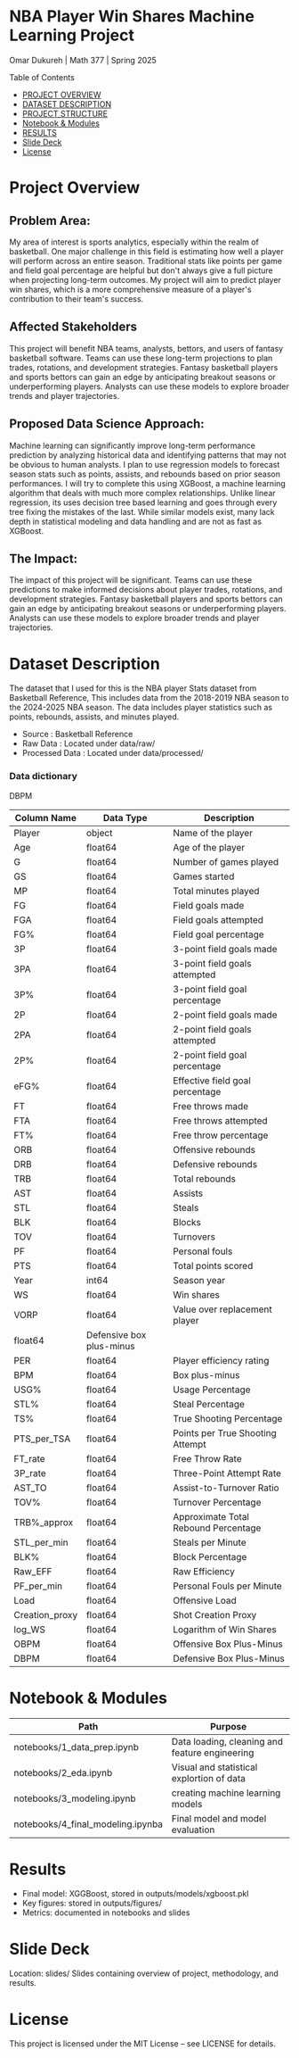 # NBA Player Win Shares Machine Learning Project 

Omar Dukureh | Math 377 | Spring 2025

Table of Contents
- [PROJECT OVERVIEW](#project-overview)
- [DATASET DESCRIPTION](#dataset-description)
- [PROJECT STRUCTURE](#project-structure)
- [Notebook & Modules](#notebook--modules)
- [RESULTS](#results)
- [Slide Deck](#slide-deck)
- [License](#license)



# Project Overview
## Problem Area:
My area of interest is sports analytics, especially within the realm of basketball. One major challenge in this field is estimating how well a player will perform across an entire season. Traditional stats like points per game and field goal percentage are helpful but don't always give a full picture when projecting long-term outcomes. My project will aim to predict player win shares, which is a more comprehensive measure of a player's contribution to their team's success.

## Affected Stakeholders 
This project will benefit NBA teams, analysts, bettors, and users of fantasy basketball software. Teams can use these long-term projections to plan trades, rotations, and development strategies. Fantasy basketball players and sports bettors can gain an edge by anticipating breakout seasons or underperforming players. Analysts can use these models to explore broader trends and player trajectories.

## Proposed Data Science Approach:
Machine learning can significantly improve long-term performance prediction by analyzing historical data and identifying patterns that may not be obvious to human analysts. I plan to use regression models to forecast season stats such as points, assists, and rebounds based on prior season performances. I will try to complete this using XGBoost, a machine learning algorithm that deals with much more complex relationships. Unlike linear regression, its uses decision tree based learning and goes through every tree fixing the mistakes of the last. While similar models exist, many lack depth in statistical modeling and data handling and are not as fast as XGBoost.  

## The Impact:
The impact of this project will be significant. Teams can use these predictions to make informed decisions about player trades, rotations, and development strategies. Fantasy basketball players and sports bettors can gain an edge by anticipating breakout seasons or underperforming players. Analysts can use these models to explore broader trends and player trajectories.

# Dataset Description
 The dataset that I used for this is the NBA player Stats dataset from Basketball Reference, This includes data from the 2018-2019 NBA season to the 2024-2025 NBA season.
 The data includes player statistics such as points, rebounds, assists, and minutes played.
- Source : Basketball Reference
- Raw Data : Located under data/raw/
- Processed Data : Located under data/processed/

### Data dictionary

<table>
  <thead>
    <tr>
      <th>Column Name</th>
      <th>Data Type</th>
      <th>Description</th>
    </tr>
  </thead>
  <tbody>
   <tr><td>Player</td><td>object</td><td>Name of the player</td></tr>
   <tr><td>Age</td><td>float64</td><td>Age of the player</td></tr>
   <tr><td>G</td><td>float64</td><td>Number of games played</td></tr>
    <tr><td>GS</td><td>float64</td><td>Games started</td></tr>
    <tr><td>MP</td><td>float64</td><td>Total minutes played</td></tr>
    <tr><td>FG</td><td>float64</td><td>Field goals made</td></tr>
    <tr><td>FGA</td><td>float64</td><td>Field goals attempted</td></tr>
    <tr><td>FG%</td><td>float64</td><td>Field goal percentage</td></tr>
    <tr><td>3P</td><td>float64</td><td>3-point field goals made</td></tr>
    <tr><td>3PA</td><td>float64</td><td>3-point field goals attempted</td></tr>
    <tr><td>3P%</td><td>float64</td><td>3-point field goal percentage</td></tr>
    <tr><td>2P</td><td>float64</td><td>2-point field goals made</td></tr>
    <tr><td>2PA</td><td>float64</td><td>2-point field goals attempted</td></tr>
    <tr><td>2P%</td><td>float64</td><td>2-point field goal percentage</td></tr>
    <tr><td>eFG%</td><td>float64</td><td>Effective field goal percentage</td></tr>
    <tr><td>FT</td><td>float64</td><td>Free throws made</td></tr>
    <tr><td>FTA</td><td>float64</td><td>Free throws attempted</td></tr>
    <tr><td>FT%</td><td>float64</td><td>Free throw percentage</td></tr>
    <tr><td>ORB</td><td>float64</td><td>Offensive rebounds</td></tr>
    <tr><td>DRB</td><td>float64</td><td>Defensive rebounds</td></tr>
    <tr><td>TRB</td><td>float64</td><td>Total rebounds</td></tr>
    <tr><td>AST</td><td>float64</td><td>Assists</td></tr>
    <tr><td>STL</td><td>float64</td><td>Steals</td></tr>
    <tr><td>BLK</td><td>float64</td><td>Blocks</td></tr>
    <tr><td>TOV</td><td>float64</td><td>Turnovers</td></tr>
    <tr><td>PF</td><td>float64</td><td>Personal fouls</td></tr>
    <tr><td>PTS</td><td>float64</td><td>Total points scored</td></tr>
    <tr><td>Year</td><td>int64</td><td>Season year</td></tr>
    <tr><td>WS</td><td>float64</td><td>Win shares</td></tr>
    <tr><td>VORP</td><td>float64</td><td>Value over replacement player</td></tr>
    <tr></td>DBPM<td>float64</td><td>Defensive box plus-minus</td></tr>
    <tr><td>PER</td><td>float64</td><td>Player efficiency rating</td></tr>
    <tr><td>BPM</td><td>float64</td><td>Box plus-minus</td></tr>
    <tr><td>USG%</td><td>float64</td><td>Usage Percentage</td></tr>
    <tr><td>STL%</td><td>float64</td><td>Steal Percentage</td></tr>
    <tr><td>TS%</td><td>float64</td><td>True Shooting Percentage</td></tr>
    <tr><td>PTS_per_TSA</td><td>float64</td><td>Points per True Shooting Attempt</td></tr>
    <tr><td>FT_rate</td><td>float64</td><td>Free Throw Rate</td></tr>
    <tr><td>3P_rate</td><td>float64</td><td>Three-Point Attempt Rate</td></tr>
    <tr><td>AST_TO</td><td>float64</td><td>Assist-to-Turnover Ratio</td></tr>
    <tr><td>TOV%</td><td>float64</td><td>Turnover Percentage</td></tr>
    <tr><td>TRB%_approx</td><td>float64</td><td>Approximate Total Rebound Percentage</td></tr>
    <tr><td>STL_per_min</td><td>float64</td><td>Steals per Minute</td></tr>
    <tr><td>BLK%</td><td>float64</td><td>Block Percentage</td></tr>
    <tr><td>Raw_EFF</td><td>float64</td><td>Raw Efficiency</td></tr>
    <tr><td>PF_per_min</td><td>float64</td><td>Personal Fouls per Minute</td></tr>
    <tr><td>Load</td><td>float64</td><td>Offensive Load</td></tr>
    <tr><td>Creation_proxy</td><td>float64</td><td>Shot Creation Proxy</td></tr>
    <tr><td>log_WS</td><td>float64</td><td>Logarithm of Win Shares</td></tr>
    <tr><td>OBPM</td><td>float64</td><td>Offensive Box Plus-Minus</td></tr>
    <tr><td>DBPM</td><td>float64</td><td>Defensive Box Plus-Minus</td></tr>
  </tbody>
</table>


# Notebook & Modules 
| Path       | Purpose                        | 
|--------------|------------------------------------|
|  notebooks/1_data_prep.ipynb  | Data loading, cleaning and feature engineering | 
| notebooks/2_eda.ipynb  | Visual and statistical explortion of data  | 
| notebooks/3_modeling.ipynb  | creating machine learning models                    | 
| notebooks/4_final_modeling.ipynba| Final model and model evaluation |


# Results 

- Final model: XGGBoost, stored in outputs/models/xgboost.pkl
- Key figures: stored in outputs/figures/
- Metrics: documented in notebooks and slides 


# Slide Deck

Location: slides/
Slides containing overview of project, methodology, and results.


# License
This project is licensed under the MIT License – see LICENSE for details.